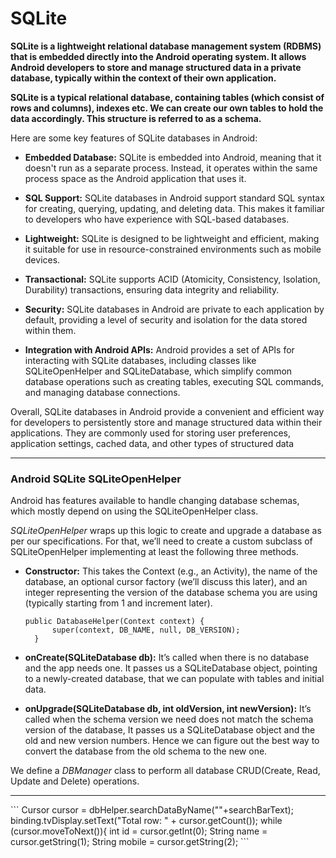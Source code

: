 # SQLite

**SQLite is a lightweight relational database management system (RDBMS) that is embedded directly into the Android operating system. It allows Android developers to store and manage structured data in a private database, typically within the context of their own application.**

**SQLite is a typical relational database, containing tables (which consist of rows and columns), indexes etc. We can create our own tables to hold the data accordingly. This structure is referred to as a schema.**

Here are some key features of SQLite databases in Android:

* **Embedded Database:** SQLite is embedded into Android, meaning that it doesn't run as a separate process. Instead, it operates within the same process space as the Android application that uses it.

* **SQL Support:** SQLite databases in Android support standard SQL syntax for creating, querying, updating, and deleting data. This makes it familiar to developers who have experience with SQL-based databases.

* **Lightweight:** SQLite is designed to be lightweight and efficient, making it suitable for use in resource-constrained environments such as mobile devices.

* **Transactional:** SQLite supports ACID (Atomicity, Consistency, Isolation, Durability) transactions, ensuring data integrity and reliability.

* **Security:** SQLite databases in Android are private to each application by default, providing a level of security and isolation for the data stored within them.

* **Integration with Android APIs:** Android provides a set of APIs for interacting with SQLite databases, including classes like SQLiteOpenHelper and SQLiteDatabase, which simplify common database operations such as creating tables, executing SQL commands, and managing database connections.

Overall, SQLite databases in Android provide a convenient and efficient way for developers to persistently store and manage structured data within their applications. They are commonly used for storing user preferences, application settings, cached data, and other types of structured data

<hr>

### Android SQLite SQLiteOpenHelper

Android has features available to handle changing database schemas, which mostly depend on using the SQLiteOpenHelper class. 

*SQLiteOpenHelper* wraps up this logic to create and upgrade a database as per our specifications. For that, we’ll need to create a custom subclass of SQLiteOpenHelper implementing at least the following three methods.

* **Constructor:** This takes the Context (e.g., an Activity), the name of the database, an optional cursor factory (we’ll discuss this later), and an integer representing the version of the database schema you are using (typically starting from 1 and increment later).

  ```
  public DatabaseHelper(Context context) {
        super(context, DB_NAME, null, DB_VERSION);
    }
  ```

* **onCreate(SQLiteDatabase db):** It’s called when there is no database and the app needs one. It passes us a SQLiteDatabase object, pointing to a newly-created database, that we can populate with tables and initial data.
* **onUpgrade(SQLiteDatabase db, int oldVersion, int newVersion):** It’s called when the schema version we need does not match the schema version of the database, It passes us a SQLiteDatabase object and the old and new version numbers. Hence we can figure out the best way to convert the database from the old schema to the new one.

We define a *DBManager* class to perform all database CRUD(Create, Read, Update and Delete) operations.

<hr>
  ```
  Cursor cursor = dbHelper.searchDataByName(""+searchBarText);
                binding.tvDisplay.setText("Total row: " + cursor.getCount());
  while (cursor.moveToNext()){
                        int id = cursor.getInt(0);
                        String name = cursor.getString(1);
                        String mobile = cursor.getString(2);                  
  ```
